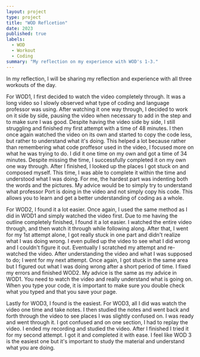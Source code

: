 ```yaml
---
layout: project
type: project
title: "WOD Reflcetion"
date: 2023 
published: true
labels:
  - WOD
  - Workout
  - Coding
summary: "My reflection on my experience with WOD's 1-3."
---
```

In my reflection, I will be sharing my reflection and experience with all three workouts of the day. 

For WOD1, I first decided to watch the video completely through. It was a long video so I slowly observed what type of coding and language professor was using. After watching it one way through, I decided to work on it side by side, pausing the video when necessary to add in the step and to make sure I was good. Despite having the video side by side, I still struggling and finished my first attempt with a time of 48 minutes. I then once again watched the video on its own and started to copy the code less, but rather to understand what it's doing. This helped a lot because rather than remembering what code proffesor used in the video, I focused more on what he was trying to do. I did it one time on my own and got a time of 34 minutes. Despite missing the time, I successfully completed it on my own one way through. After I finished, I looked up the places I got stuck on and composed myself. This time, I was able to complete it within the time and understood what I was doing. For me, the hardest part was indenting both the words and the pictures. My advice would be to simply try to understand what professor Port is doing in the video and not simply copy his code. This allows you to learn and get a better understanding of coding as a whole.

For WOD2, I found it a lot easier. Once again, I used the same method as I did in WOD1 and simply watched the video first. Due to me having the outline completely finished, I found it a lot easier. I watched the entire video through, and then watch it through while following along. After that, I went for my 1st attempt alone, I got really stuck in one part and didn't realize what I was doing wrong. I even pulled up the video to see what I did wrong and I couldn't figure it out. Eventually I scratched my attempt and re-watched the video. After understanding the video and what I was supposed to do; I went for my next attempt. Once again, I got stuck in the same area but I figured out what I was doing wrong after a short period of time. I fixed my errors and finished WOD2. My advice is the same as my advice in WOD1. You need to watch the video and really understand what is going on. When you type your code, it is important to make sure you double check what you typed and that you save your page. 

Lastly for WOD3, I found is the easiest. For WOD3, all I did was watch the video one time and take notes. I then studied the notes and went back and forth through the video to see places I was slightly confused on. I was ready and went through it. I got confused and on one section, I had to replay the video. I ended my recording and studied the video. After I finished I tried it for my second attempt. I got it and completed it with ease. I feel like WOD 3 is the easiest one but it's important to study the material and understand what you are doing. 
```
